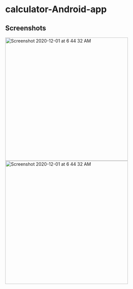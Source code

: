 # calculator-Android-app
## Screenshots
<img align="left" width="389" alt="Screenshot 2020-12-01 at 6 44 32 AM" src="https://user-images.githubusercontent.com/54317009/100806267-28b95b00-3456-11eb-9f13-108deb2a1374.png">
<img align="left" width="389" alt="Screenshot 2020-12-01 at 6 44 32 AM" src="https://user-images.githubusercontent.com/54317009/100806257-2525d400-3456-11eb-8ac2-9883819b402a.png">

